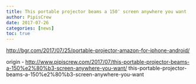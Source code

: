 ```yaml
---
title: This portable projector beams a 150″ screen anywhere you want
author: PipisCrew
date: 2017-07-26
categories: [news]
toc: true
---
```


http://bgr.com/2017/07/25/portable-projector-amazon-for-iphone-android/

origin - http://www.pipiscrew.com/2017/07/this-portable-projector-beams-a-150%e2%80%b3-screen-anywhere-you-want/ this-portable-projector-beams-a-150%e2%80%b3-screen-anywhere-you-want